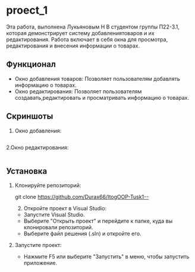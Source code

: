 # proect_1
Эта работа, выполнена Лукьяновым Н В студентом группы П22-3.1, которая демонстрирует систему добавлениятоваров и их редактирования. Работа включает в себя окна для просмотра, редактирования и внесения информации о товарах.

## Функционал

- Окно добавления товаров: Позволяет пользователям добавлять информацию о товарах.
- Окно редактирования: Позволяет пользователям создавать,редактировать и просматривать информацию о товарах.


## Скриншоты

1. Окно добавления:
   
   ![]()

2.Окно редактирования:

   ![]()
## Установка

1. Клонируйте репозиторий:
   
   git clone https://github.com/Durax66/ItogOOP-Tusk1--
    
   2. Откройте проект в Visual Studio:
   - Запустите Visual Studio.
   - Выберите "Открыть проект" и перейдите к папке, куда вы клонировали репозиторий.
   - Выберите файл решения (.sln) и откройте его.

2. Запустите проект:
   - Нажмите F5 или выберите "Запустить" в меню, чтобы запустить приложение.
